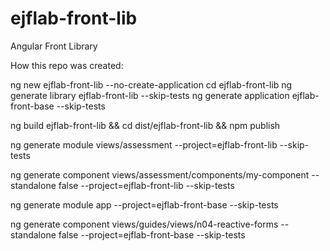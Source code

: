 # ejflab-front-lib
Angular Front Library

How this repo was created:

ng new ejflab-front-lib --no-create-application
cd ejflab-front-lib
ng generate library ejflab-front-lib --skip-tests
ng generate application ejflab-front-base --skip-tests


ng build ejflab-front-lib && cd dist/ejflab-front-lib && npm publish


ng generate module views/assessment --project=ejflab-front-lib --skip-tests

ng generate component views/assessment/components/my-component --standalone false --project=ejflab-front-lib --skip-tests

ng generate module app --project=ejflab-front-base --skip-tests

ng generate component views/guides/views/n04-reactive-forms --standalone false --project=ejflab-front-base --skip-tests